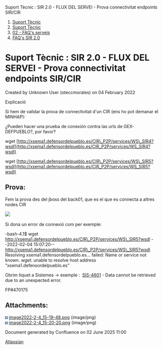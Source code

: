 Suport Tècnic : SIR 2.0 - FLUX DEL SERVEI - Prova connectivitat endpoints SIR/CIR  

1.  [Suport Tècnic](index.html)
2.  [Suport Tècnic](13893782.html)
3.  [02 - FAQ's serveis](26313393.html)
4.  [FAQ's SIR 2.0](41523073.html)

Suport Tècnic : SIR 2.0 - FLUX DEL SERVEI - Prova connectivitat endpoints SIR/CIR
=================================================================================

Created by Unknown User (oteccmorales) on 04 February 2022

Explicació

Si hem de validar la prova de connectivitat d'un CIR (ens ho pot demanar el MINHAP):

¿Pueden hacer una prueba de conexión contra las urls de GEX-DEFPUEBLO?, por favor?

wget [http://xsema1.defensordelpueblo.es/CIR\_P2P/services/WS\_SIR4?wsdl](http://xsema1.defensordelpueblo.es/CIR_P2P/services/WS_SIR4?wsdl)

wget [http://xsema1.defensordelpueblo.es/CIR\_P2P/services/WS\_SIR5?wsdl](http://xsema1.defensordelpueblo.es/CIR_P2P/services/WS_SIR5?wsdl)

Prova:
------

Fem la prova des del jboss del back01, que es el que es connecta a altres nodes CIR

![](attachments/64980018/64980019.png)

  

Si dona un error de connexió com per exemple:

\-bash-4.1$ wget http://xsema1.defensordelpueblo.es/CIR\_P2P/services/WS\_SIR5?wsdl
--2022-02-04 15:07:20-- http://xsema1.defensordelpueblo.es/CIR\_P2P/services/WS\_SIR5?wsdl
Resolving xsema1.defensordelpueblo.es... failed: Name or service not known.
wget: unable to resolve host address “xsema1.defensordelpueblo.es”

Obrim tiquet a Sistemes → exemple :  [SIS-4601](https://contacte.aoc.cat/browse/SIS-4601?src=confmacro) - Data cannot be retrieved due to an unexpected error.

  

FP#470175

  

Attachments:
------------

![](images/icons/bullet_blue.gif) [image2022-2-4\_15-19-48.png](attachments/64980018/64980019.png) (image/png)  
![](images/icons/bullet_blue.gif) [image2022-2-4\_15-20-20.png](attachments/64980018/64980020.png) (image/png)  

Document generated by Confluence on 02 June 2025 11:00

[Atlassian](http://www.atlassian.com/)